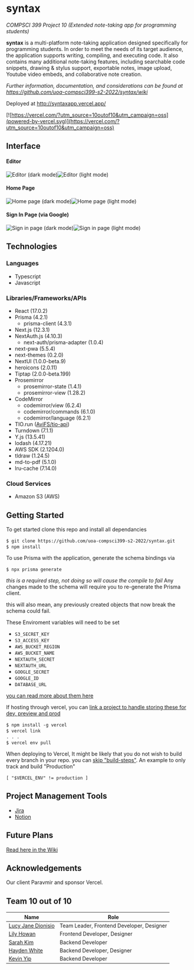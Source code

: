 # syntax
*COMPSCI 399 Project 10 (Extended note-taking app for programming students)*

**syntax** is a multi-platform note-taking application designed specifically for programming students. In order to meet the needs of its target audience, the application supports writing, compiling, and executing code. It also contains many additional note-taking features, including searchable code snippets, drawing & stylus support, exportable notes, image upload, Youtube video embeds, and collaborative note creation.

*Further information, documentation, and considerations can be found at https://github.com/uoa-compsci399-s2-2022/syntax/wiki*

Deployed at http://syntaxapp.vercel.app/

[![https://vercel.com/?utm_source=10outof10&utm_campaign=oss](powered-by-vercel.svg)](https://vercel.com/?utm_source=10outof10&utm_campaign=oss)

## Interface
#### Editor
<img src="https://i.imgur.com/GbcE0gK.png" alt="Editor (dark mode)" width="50%" /><img src="https://i.imgur.com/8wLahnf.png" alt="Editor (light mode)" width="50%" />

#### Home Page
<img src="https://i.imgur.com/WjYekpE.png" alt="Home page (dark mode)" width="50%" /><img src="https://i.imgur.com/6Gxf73k.png" alt="Home page (light mode)" width="50%" />

#### Sign In Page (via Google)
<img src="https://i.imgur.com/DjeHkxX.png" alt="Sign in page (dark mode)" width="50%" /><img src="https://i.imgur.com/t1nY8nY.png" alt="Sign in page (light mode)" width="50%" />

## Technologies

### Languages
* Typescript
* Javascript

### Libraries/Frameworks/APIs
* React (17.0.2)
* Prisma (4.2.1)
    * prisma-client (4.3.1)
* Next.js (12.3.1)
* NextAuth.js (4.10.3)
    * next-auth/prisma-adapter (1.0.4)
* next-pwa (5.5.4)
* next-themes (0.2.0)
* NextUI (1.0.0-beta.9)
* heroicons (2.0.11)
* Tiptap (2.0.0-beta.199)
* Prosemirror 
    * prosemirror-state (1.4.1)
    * prosemirror-view (1.28.2)
* CodeMirror 
    * codemirror/view (6.2.4)
    * codemirror/commands (6.1.0)
    * codemirror/language (6.2.1)
* TIO.run ([AviFS/tio-api](https://github.com/AviFS/tio-api/))
* Turndown (7.1.1)
* Y.js (13.5.41)
* lodash (4.17.21)
* AWS SDK (2.1204.0)
* tldraw (1.24.5)
* md-to-pdf (5.1.0)
* lru-cache (7.14.0)

### Cloud Services
* Amazon S3 (AWS)

## Getting Started
To get started clone this repo and install all dependancies 
```
$ git clone https://github.com/uoa-compsci399-s2-2022/syntax.git
$ npm install
```
To use Prisma with the application, generate the schema bindings via
```
$ npx prisma generate
```
*this is a required step, not doing so will cause the compile to fail*
Any changes made to the schema will require you to re-generate the Prisma client.

this will also mean, any previously created objects that now break the schema could fail.

These Enviroment variables will need to be set

* `S3_SECRET_KEY`
* `S3_ACCESS_KEY`
* `AWS_BUCKET_REGION`
* `AWS_BUCKET_NAME`
* `NEXTAUTH_SECRET`
* `NEXTAUTH_URL`
* `GOOGLE_SECRET`
* `GOOGLE_ID`
* `DATABASE_URL`

[you can read more about them here](wiki/Environment-Variables)

If hosting through vercel, you can [link a project to handle storing these for dev, preview and prod](https://vercel.com/docs/concepts/projects/environment-variables#development-environment-variables)

```
$ npm install -g vercel
$ vercel link
. . .
$ vercel env pull
```

When deploying to Vercel, It might be likely that you do not wish to build every branch in your repo. you can [skip "build-steps"](https://vercel.com/docs/concepts/deployments/configure-a-build#skip-build-step).
An example to only track and build "Production"

```
[ "$VERCEL_ENV" != production ]
```


## Project Management Tools
* [Jira](https://10outof10.atlassian.net/jira/software/projects/TEN10/boards/1/roadmap) 
* [Notion](https://elegant-joke-27e.notion.site/CS399-Project-Team-10-c6ba4a95d1ae4e14bf42fd1657b88776)

## Future Plans
[Read here in the Wiki](wiki)

## Acknowledgements

Our client Paravmir and sponsor Vercel.

## Team 10 out of 10
| Name  | Role |
| --- | --- |
| [Lucy Jane Dionisio](https://github.com/momor1n)  | Team Leader, Frontend Developer, Designer  |
| [Lily Howan](https://github.com/lilyhowan)  | Frontend Developer, Designer  |
| [Sarah Kim](https://github.com/bonjuruu)  | Backend Developer  |
| [Hayden White](https://github.com/HFx6)  | Backend Developer, Designer  |
| [Kevin Yip](https://github.com/kyip053)  | Backend Developer  |
